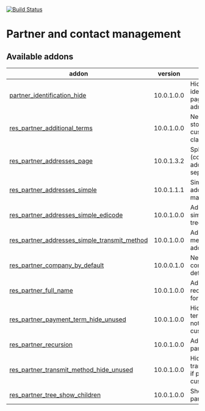 [![Build Status](https://travis-ci.org/Tawasta/partner.svg?branch=10.0)](https://travis-ci.org/Tawasta/partner)

Partner and contact management
==============================

[//]: # (addons)

Available addons
----------------
addon | version | summary
--- | --- | ---
[partner_identification_hide](partner_identification_hide/) | 10.0.1.0.0 | Hide partner identification page from non-admins
[res_partner_additional_terms](res_partner_additional_terms/) | 10.0.1.0.0 | New model for storing customized clauses
[res_partner_addresses_page](res_partner_addresses_page/) | 10.0.1.3.2 | Split partner (company) addresses to separate pages
[res_partner_addresses_simple](res_partner_addresses_simple/) | 10.0.1.1.1 | Simplify partner address management
[res_partner_addresses_simple_edicode](res_partner_addresses_simple_edicode/) | 10.0.1.0.0 | Add edicode to simple address tree view
[res_partner_addresses_simple_transmit_method](res_partner_addresses_simple_transmit_method/) | 10.0.1.0.0 | Add transmit method to simple address tree view
[res_partner_company_by_default](res_partner_company_by_default/) | 10.0.0.1.0 | New partners are companies by default
[res_partner_full_name](res_partner_full_name/) | 10.0.1.0.0 | Adds a full recursive name for partners
[res_partner_payment_term_hide_unused](res_partner_payment_term_hide_unused/) | 10.0.1.0.0 | Hide payment term if partner is not a customer/supplier
[res_partner_recursion](res_partner_recursion/) | 10.0.1.0.0 | Adds a recursive partner search
[res_partner_transmit_method_hide_unused](res_partner_transmit_method_hide_unused/) | 10.0.1.0.0 | Hide transmit_method if partner is not a customer/supplier
[res_partner_tree_show_children](res_partner_tree_show_children/) | 10.0.1.0.0 | Show children in partner tree view

[//]: # (end addons)

